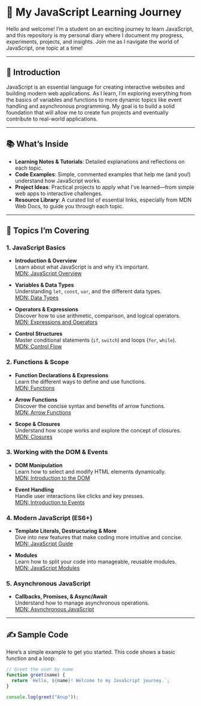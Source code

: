 # 🌟 My JavaScript Learning Journey

Hello and welcome! I’m a student on an exciting journey to learn JavaScript, and this repository is my personal diary where I document my progress, experiments, projects, and insights. Join me as I navigate the world of JavaScript, one topic at a time!

---

## 🚀 Introduction

JavaScript is an essential language for creating interactive websites and building modern web applications. As I learn, I’m exploring everything from the basics of variables and functions to more dynamic topics like event handling and asynchronous programming. My goal is to build a solid foundation that will allow me to create fun projects and eventually contribute to real-world applications.

---

## 📚 What’s Inside

- **Learning Notes & Tutorials**: Detailed explanations and reflections on each topic.
- **Code Examples**: Simple, commented examples that help me (and you!) understand how JavaScript works.
- **Project Ideas**: Practical projects to apply what I've learned—from simple web apps to interactive challenges.
- **Resource Library**: A curated list of essential links, especially from MDN Web Docs, to guide you through each topic.

---

## 📖 Topics I’m Covering

### 1. JavaScript Basics
- **Introduction & Overview**  
  Learn about what JavaScript is and why it’s important.  
  [MDN: JavaScript Overview](https://developer.mozilla.org/en-US/docs/Web/JavaScript)

- **Variables & Data Types**  
  Understanding `let`, `const`, `var`, and the different data types.  
  [MDN: Data Types](https://developer.mozilla.org/en-US/docs/Web/JavaScript/Data_structures)

- **Operators & Expressions**  
  Discover how to use arithmetic, comparison, and logical operators.  
  [MDN: Expressions and Operators](https://developer.mozilla.org/en-US/docs/Web/JavaScript/Guide/Expressions_and_Operators)

- **Control Structures**  
  Master conditional statements (`if`, `switch`) and loops (`for`, `while`).  
  [MDN: Control Flow](https://developer.mozilla.org/en-US/docs/Web/JavaScript/Guide/Control_flow_and_error_handling)

### 2. Functions & Scope
- **Function Declarations & Expressions**  
  Learn the different ways to define and use functions.  
  [MDN: Functions](https://developer.mozilla.org/en-US/docs/Web/JavaScript/Guide/Functions)

- **Arrow Functions**  
  Discover the concise syntax and benefits of arrow functions.  
  [MDN: Arrow Functions](https://developer.mozilla.org/en-US/docs/Web/JavaScript/Reference/Functions/Arrow_functions)

- **Scope & Closures**  
  Understand how scope works and explore the concept of closures.  
  [MDN: Closures](https://developer.mozilla.org/en-US/docs/Web/JavaScript/Closures)

### 3. Working with the DOM & Events
- **DOM Manipulation**  
  Learn how to select and modify HTML elements dynamically.  
  [MDN: Introduction to the DOM](https://developer.mozilla.org/en-US/docs/Web/API/Document_Object_Model/Introduction)

- **Event Handling**  
  Handle user interactions like clicks and key presses.  
  [MDN: Introduction to Events](https://developer.mozilla.org/en-US/docs/Learn/JavaScript/Building_blocks/Events)

### 4. Modern JavaScript (ES6+)
- **Template Literals, Destructuring & More**  
  Dive into new features that make coding more intuitive and concise.  
  [MDN: JavaScript Guide](https://developer.mozilla.org/en-US/docs/Web/JavaScript/Guide)

- **Modules**  
  Learn how to split your code into manageable, reusable modules.  
  [MDN: JavaScript Modules](https://developer.mozilla.org/en-US/docs/Web/JavaScript/Guide/Modules)

### 5. Asynchronous JavaScript
- **Callbacks, Promises, & Async/Await**  
  Understand how to manage asynchronous operations.  
  [MDN: Asynchronous JavaScript](https://developer.mozilla.org/en-US/docs/Learn/JavaScript/Asynchronous)

---

## ✍️ Sample Code

Here’s a simple example to get you started. This code shows a basic function and a loop:

```javascript
// Greet the user by name
function greet(name) {
  return `Hello, ${name}! Welcome to my JavaScript journey.`;
}

console.log(greet("Anup"));

